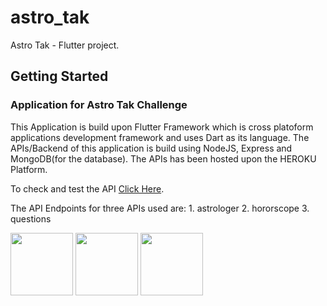 # astro_tak

Astro Tak - Flutter project.

## Getting Started

### Application for Astro Tak Challenge

This Application is build upon Flutter Framework which is cross platoform applications development framework and uses Dart as its language.
The APIs/Backend of this application is build using NodeJS, Express and MongoDB(for the database).
The APIs has been hosted upon the HEROKU Platform.

To check and test the API [Click Here](https://astro-tak-api.herokuapp.com/).

The API Endpoints for three APIs used are: 1. astrologer
                                           2. hororscope
                                           3. questions
 
<p float="left">
  <img src="https://user-images.githubusercontent.com/44332209/134979034-723e143a-1161-420b-b5bc-f811d757af9e.jpg" width="100" />
  <img src="https://user-images.githubusercontent.com/44332209/134979314-cf0ee668-34c0-4421-8854-81053e5a2293.jpg" width="100" /> 
  <img src="https://user-images.githubusercontent.com/44332209/134979358-990aa2f4-ceb6-4b6a-aca9-46da9cf0c5cf.jpg" width="100" />
</p>
 





